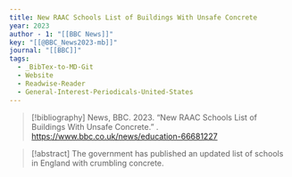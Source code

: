 ```yaml
---
title: New RAAC Schools List of Buildings With Unsafe Concrete
year: 2023
author - 1: "[[BBC News]]"
key: "[[@BBC_News2023-mb]]"
journal: "[[BBC]]"
tags:
  - _BibTex-to-MD-Git
  - Website
  - Readwise-Reader
  - General-Interest-Periodicals-United-States
---
```


> [!bibliography]
> News, BBC. 2023. “New RAAC Schools List of Buildings With Unsafe Concrete.” . https://www.bbc.co.uk/news/education-66681227

> [!abstract]
> The government has published an updated list of schools in England with crumbling concrete.